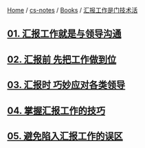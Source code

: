 [Home](https://mengxianbin.github.io) /
[cs-notes](https://mengxianbin.github.io/cs-notes/site) /
[Books](https://mengxianbin.github.io/cs-notes/site/Books) /
[汇报工作是门技术活](https://mengxianbin.github.io/cs-notes/site/Books/%E6%B1%87%E6%8A%A5%E5%B7%A5%E4%BD%9C%E6%98%AF%E9%97%A8%E6%8A%80%E6%9C%AF%E6%B4%BB)

## [01. 汇报工作就是与领导沟通](https://mengxianbin.github.io/cs-notes/site/Books/%E6%B1%87%E6%8A%A5%E5%B7%A5%E4%BD%9C%E6%98%AF%E9%97%A8%E6%8A%80%E6%9C%AF%E6%B4%BB/01.%20%E6%B1%87%E6%8A%A5%E5%B7%A5%E4%BD%9C%E5%B0%B1%E6%98%AF%E4%B8%8E%E9%A2%86%E5%AF%BC%E6%B2%9F%E9%80%9A)

## [02. 汇报前 先把工作做到位](https://mengxianbin.github.io/cs-notes/site/Books/%E6%B1%87%E6%8A%A5%E5%B7%A5%E4%BD%9C%E6%98%AF%E9%97%A8%E6%8A%80%E6%9C%AF%E6%B4%BB/02.%20%E6%B1%87%E6%8A%A5%E5%89%8D%20%E5%85%88%E6%8A%8A%E5%B7%A5%E4%BD%9C%E5%81%9A%E5%88%B0%E4%BD%8D)

## [03. 汇报时 巧妙应对各类领导](https://mengxianbin.github.io/cs-notes/site/Books/%E6%B1%87%E6%8A%A5%E5%B7%A5%E4%BD%9C%E6%98%AF%E9%97%A8%E6%8A%80%E6%9C%AF%E6%B4%BB/03.%20%E6%B1%87%E6%8A%A5%E6%97%B6%20%E5%B7%A7%E5%A6%99%E5%BA%94%E5%AF%B9%E5%90%84%E7%B1%BB%E9%A2%86%E5%AF%BC)

## [04. 掌握汇报工作的技巧](https://mengxianbin.github.io/cs-notes/site/Books/%E6%B1%87%E6%8A%A5%E5%B7%A5%E4%BD%9C%E6%98%AF%E9%97%A8%E6%8A%80%E6%9C%AF%E6%B4%BB/04.%20%E6%8E%8C%E6%8F%A1%E6%B1%87%E6%8A%A5%E5%B7%A5%E4%BD%9C%E7%9A%84%E6%8A%80%E5%B7%A7)

## [05. 避免陷入汇报工作的误区](https://mengxianbin.github.io/cs-notes/site/Books/%E6%B1%87%E6%8A%A5%E5%B7%A5%E4%BD%9C%E6%98%AF%E9%97%A8%E6%8A%80%E6%9C%AF%E6%B4%BB/05.%20%E9%81%BF%E5%85%8D%E9%99%B7%E5%85%A5%E6%B1%87%E6%8A%A5%E5%B7%A5%E4%BD%9C%E7%9A%84%E8%AF%AF%E5%8C%BA)
